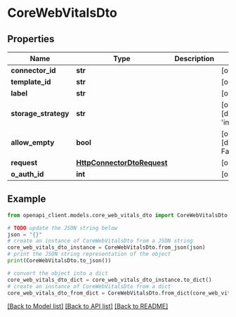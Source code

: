 # CoreWebVitalsDto


## Properties

Name | Type | Description | Notes
------------ | ------------- | ------------- | -------------
**connector_id** | **str** |  | [optional] 
**template_id** | **str** |  | [optional] 
**label** | **str** |  | [optional] 
**storage_strategy** | **str** |  | [optional] [default to 'incremental']
**allow_empty** | **bool** |  | [optional] [default to False]
**request** | [**HttpConnectorDtoRequest**](HttpConnectorDtoRequest.md) |  | [optional] 
**o_auth_id** | **int** |  | [optional] 

## Example

```python
from openapi_client.models.core_web_vitals_dto import CoreWebVitalsDto

# TODO update the JSON string below
json = "{}"
# create an instance of CoreWebVitalsDto from a JSON string
core_web_vitals_dto_instance = CoreWebVitalsDto.from_json(json)
# print the JSON string representation of the object
print(CoreWebVitalsDto.to_json())

# convert the object into a dict
core_web_vitals_dto_dict = core_web_vitals_dto_instance.to_dict()
# create an instance of CoreWebVitalsDto from a dict
core_web_vitals_dto_from_dict = CoreWebVitalsDto.from_dict(core_web_vitals_dto_dict)
```
[[Back to Model list]](../README.md#documentation-for-models) [[Back to API list]](../README.md#documentation-for-api-endpoints) [[Back to README]](../README.md)


